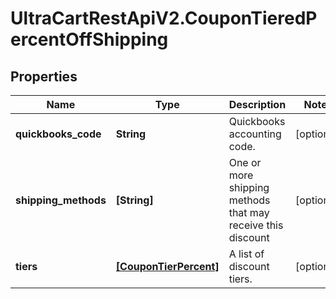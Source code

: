 # UltraCartRestApiV2.CouponTieredPercentOffShipping

## Properties
Name | Type | Description | Notes
------------ | ------------- | ------------- | -------------
**quickbooks_code** | **String** | Quickbooks accounting code. | [optional] 
**shipping_methods** | **[String]** | One or more shipping methods that may receive this discount | [optional] 
**tiers** | [**[CouponTierPercent]**](CouponTierPercent.md) | A list of discount tiers. | [optional] 


